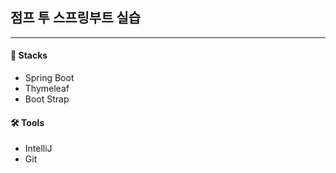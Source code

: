 ## 점프 투 스프링부트 실습

---

#### 👊 Stacks

- Spring Boot
- Thymeleaf
- Boot Strap

#### 🛠 Tools

- IntelliJ
- Git